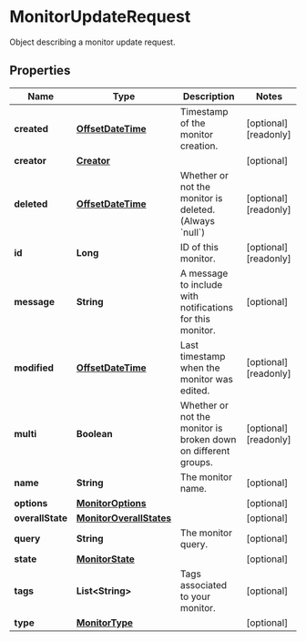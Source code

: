 

# MonitorUpdateRequest

Object describing a monitor update request.
## Properties

Name | Type | Description | Notes
------------ | ------------- | ------------- | -------------
**created** | [**OffsetDateTime**](OffsetDateTime.md) | Timestamp of the monitor creation. |  [optional] [readonly]
**creator** | [**Creator**](Creator.md) |  |  [optional]
**deleted** | [**OffsetDateTime**](OffsetDateTime.md) | Whether or not the monitor is deleted. (Always &#x60;null&#x60;) |  [optional] [readonly]
**id** | **Long** | ID of this monitor. |  [optional] [readonly]
**message** | **String** | A message to include with notifications for this monitor. |  [optional]
**modified** | [**OffsetDateTime**](OffsetDateTime.md) | Last timestamp when the monitor was edited. |  [optional] [readonly]
**multi** | **Boolean** | Whether or not the monitor is broken down on different groups. |  [optional] [readonly]
**name** | **String** | The monitor name. |  [optional]
**options** | [**MonitorOptions**](MonitorOptions.md) |  |  [optional]
**overallState** | [**MonitorOverallStates**](MonitorOverallStates.md) |  |  [optional]
**query** | **String** | The monitor query. |  [optional]
**state** | [**MonitorState**](MonitorState.md) |  |  [optional]
**tags** | **List&lt;String&gt;** | Tags associated to your monitor. |  [optional]
**type** | [**MonitorType**](MonitorType.md) |  |  [optional]



